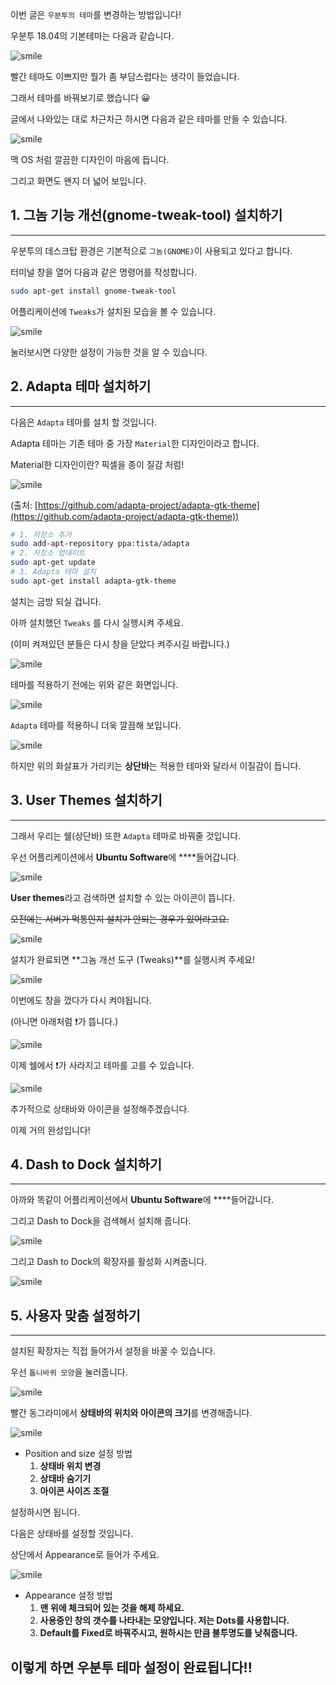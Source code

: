 이번 글은 `우분투의 테마`를 변경하는 방법입니다!

우분투 18.04의 기본테마는 다음과 같습니다.

![smile](/assets/img/2020-08-01/pic1.png)

빨간 테마도 이쁘지만 뭘가 좀 부담스럽다는 생각이 들었습니다.

그래서 테마를 바꿔보기로 했습니다 😀

글에서 나와있는 대로 차근차근 하시면 다음과 같은 테마를 만들 수 있습니다.

![smile](/assets/img/2020-08-01/pic2.png)

맥 OS 처럼 깔끔한 디자인이 마음에 듭니다.

그리고 화면도 왠지 더 넓어 보입니다.

## 1. 그놈 기능 개선(gnome-tweak-tool) 설치하기

---

우분투의 데스크탑 환경은 기본적으로 `그놈(GNOME)`이 사용되고 있다고 합니다.

터미널 창을 열어 다음과 같은 명령어를 작성합니다.

```bash
sudo apt-get install gnome-tweak-tool
```

어플리케이션에 `Tweaks`가 설치된 모습을 볼 수 있습니다.

![smile](/assets/img/2020-08-01/pic3.png)

눌러보시면 다양한 설정이 가능한 것을 알 수 있습니다.

## 2. Adapta 테마 설치하기

---

다음은 `Adapta`  테마를 설치 할 것입니다.

Adapta 테마는 기존 테마 중 가장 `Material`한 디자인이라고 합니다.

Material한 디자인이란?  픽셀을 종이 질감 처럼!

![smile](/assets/img/2020-08-01/pic4.png)

(출처: [https://github.com/adapta-project/adapta-gtk-theme](https://github.com/adapta-project/adapta-gtk-theme))

```bash
# 1. 저장소 추가
sudo add-apt-repository ppa:tista/adapta
# 2. 저장소 업데이트
sudo apt-get update
# 3. Adapta 테마 설치
sudo apt-get install adapta-gtk-theme
```

설치는 금방 되실 겁니다.

아까 설치했던 `Tweaks` 를 다시 실행시켜 주세요.

(이미 켜져있던 분들은 다시 창을 닫았다 켜주시길 바랍니다.)

![smile](/assets/img/2020-08-01/pic5.png)

테마를 적용하기 전에는 위와 같은 화면입니다.

![smile](/assets/img/2020-08-01/pic6.png)

`Adapta` 테마를 적용하니 더욱 깔끔해 보입니다.

![smile](/assets/img/2020-08-01/pic7.png)

하지만 위의 화살표가 가리키는 **상단바**는 적용한 테마와 달라서 이질감이 듭니다.

## 3. User Themes 설치하기

---

그래서 우리는 쉘(상단바) 또한 `Adapta` 테마로 바꿔줄 것입니다.

우선 어플리케이션에서 **Ubuntu Software**에 ****들어갑니다.

![smile](/assets/img/2020-08-01/pic8.png)

**User themes**라고 검색하면 설치할 수 있는 아이콘이 뜹니다.

~~오전에는 서버가 먹통인지 설치가 안되는 경우가 있어라고요.~~

![smile](/assets/img/2020-08-01/pic9.png)

설치가 완료되면 **그놈 개선 도구 (Tweaks)**를 실행시켜 주세요!

![smile](/assets/img/2020-08-01/pic10.png)

이번에도 창을 껐다가 다시 켜야됩니다.

(아니면 아래처럼 ❗가 뜹니다.)

![smile](/assets/img/2020-08-01/pic11.png)

이제 쉘에서 ❗가 사라지고 테마를 고를 수 있습니다.

![smile](/assets/img/2020-08-01/pic12.png)

추가적으로 상태바와 아이콘을 설정해주겠습니다.

이제 거의 완성입니다!

## 4. Dash to Dock 설치하기

---

아까와 똑같이 어플리케이션에서 **Ubuntu Software**에 ****들어갑니다.

그리고 Dash to Dock을 검색해서 설치해 줍니다.

![smile](/assets/img/2020-08-01/pic13.png)

그리고 Dash to Dock의 확장자를 활성화 시켜줍니다.

![smile](/assets/img/2020-08-01/pic14.png)

## 5. 사용자 맞춤 설정하기

---

설치된 확장자는 직접 들어가서 설정을 바꿀 수 있습니다.

우선 `톱니바퀴 모양`을 눌러줍니다.

![smile](/assets/img/2020-08-01/pic15.png)

빨간 동그라미에서 **상태바의 위치와 아이콘의 크기**를 변경해줍니다.

![smile](/assets/img/2020-08-01/pic16.png)

- Position and size 설정 방법
    1. **상태바 위치 변경**
    2. **상태바 숨기기**
    3. **아이콘 사이즈 조절**

설정하시면 됩니다.

다음은 상태바를 설정할 것입니다.

상단에서 Appearance로 들어가 주세요.

![smile](/assets/img/2020-08-01/pic17.png)

- Appearance 설정 방법
    1. **맨 위에 체크되어 있는 것을 해제 하세요.**
    2. **사용중인 창의 갯수를 나타내는 모양입니다. 저는 Dots를 사용합니다.**
    3. **Default를 Fixed로 바꿔주시고, 원하시는 만큼 불투명도를 낮춰줍니다.**

## 이렇게 하면 우분투 테마 설정이 완료됩니다!!
